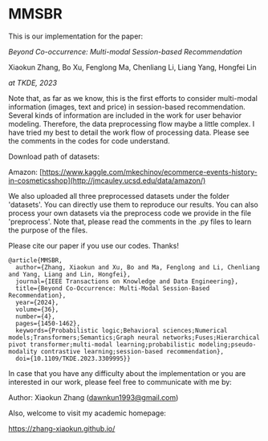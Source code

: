 # MMSBR
This is our implementation for the paper:

_Beyond Co-occurrence: Multi-modal Session-based Recommendation_ 

Xiaokun Zhang, Bo Xu, Fenglong Ma, Chenliang Li, Liang Yang, Hongfei Lin

_at TKDE, 2023_

Note that, as far as we know, this is the first efforts to consider multi-modal information (images, text and price) in session-based recommendation. Several kinds of information are included in the work for user behavior modeling. Therefore, the data preprocessing flow maybe a little complex. I have tried my best to detail the work flow of processing data. Please see the comments in the codes for code understand.

Download path of datasets:

  Amazon: [https://www.kaggle.com/mkechinov/ecommerce-events-history-in-cosmeticsshop](http://jmcauley.ucsd.edu/data/amazon/)

We also uploaded all three preprocessed datasets under the folder 'datasets'. You can directly use them to reproduce our results. You can also process your own datasets via the preprocess code we provide in the file 'preprocess'. Note that, please read the comments in the .py files to learn the purpose of the files. 

Please cite our paper if you use our codes. Thanks!
```
@article{MMSBR,
  author={Zhang, Xiaokun and Xu, Bo and Ma, Fenglong and Li, Chenliang and Yang, Liang and Lin, Hongfei},
  journal={IEEE Transactions on Knowledge and Data Engineering}, 
  title={Beyond Co-Occurrence: Multi-Modal Session-Based Recommendation}, 
  year={2024},
  volume={36},
  number={4},
  pages={1450-1462},
  keywords={Probabilistic logic;Behavioral sciences;Numerical models;Transformers;Semantics;Graph neural networks;Fuses;Hierarchical pivot transformer;multi-modal learning;probabilistic modeling;pseudo-modality contrastive learning;session-based recommendation},
  doi={10.1109/TKDE.2023.3309995}}

```

In case that you have any difficulty about the implementation or you are interested in our work,  please feel free to communicate with me by:

Author: Xiaokun Zhang (dawnkun1993@gmail.com)

Also, welcome to visit my academic homepage:

https://zhang-xiaokun.github.io/

